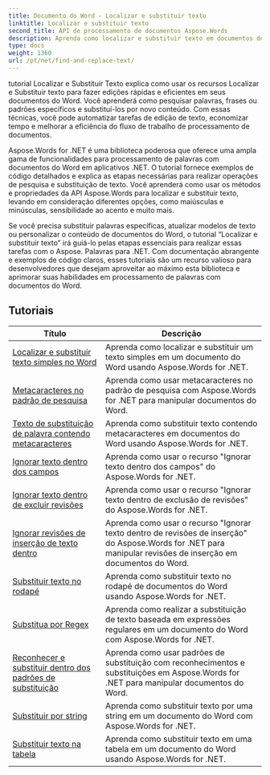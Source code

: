 ```yaml
---
title: Documento do Word - Localizar e substituir texto
linktitle: Localizar e substituir texto
second_title: API de processamento de documentos Aspose.Words
description: Aprenda como localizar e substituir texto em documentos do Word usando Aspose.Words for .NET. Os tutoriais mostram como realizar pesquisas de texto precisas, incluindo opções de pesquisa avançada.
type: docs
weight: 1360
url: /pt/net/find-and-replace-text/
---
```

tutorial Localizar e Substituir Texto explica como usar os recursos Localizar e Substituir texto para fazer edições rápidas e eficientes em seus documentos do Word. Você aprenderá como pesquisar palavras, frases ou padrões específicos e substituí-los por novo conteúdo. Com essas técnicas, você pode automatizar tarefas de edição de texto, economizar tempo e melhorar a eficiência do fluxo de trabalho de processamento de documentos.

Aspose.Words for .NET é uma biblioteca poderosa que oferece uma ampla gama de funcionalidades para processamento de palavras com documentos do Word em aplicativos .NET. O tutorial fornece exemplos de código detalhados e explica as etapas necessárias para realizar operações de pesquisa e substituição de texto. Você aprenderá como usar os métodos e propriedades da API Aspose.Words para localizar e substituir texto, levando em consideração diferentes opções, como maiúsculas e minúsculas, sensibilidade ao acento e muito mais.

Se você precisa substituir palavras específicas, atualizar modelos de texto ou personalizar o conteúdo de documentos do Word, o tutorial “Localizar e substituir texto” irá guiá-lo pelas etapas essenciais para realizar essas tarefas com o Aspose. Palavras para .NET. Com documentação abrangente e exemplos de código claros, esses tutoriais são um recurso valioso para desenvolvedores que desejam aproveitar ao máximo esta biblioteca e aprimorar suas habilidades em processamento de palavras com documentos do Word.

 ## Tutoriais
| Título | Descrição |
| --- | --- |
| [Localizar e substituir texto simples no Word](./simple-find-replace/) | Aprenda como localizar e substituir um texto simples em um documento do Word usando Aspose.Words for .NET. |
| [Metacaracteres no padrão de pesquisa](./meta-characters-in-search-pattern/) | Aprenda como usar metacaracteres no padrão de pesquisa com Aspose.Words for .NET para manipular documentos do Word. |
| [Texto de substituição de palavra contendo metacaracteres](./replace-text-containing-meta-characters/) | Aprenda como substituir texto contendo metacaracteres em documentos do Word usando Aspose.Words for .NET. |
| [Ignorar texto dentro dos campos](./ignore-text-inside-fields/) | Aprenda como usar o recurso "Ignorar texto dentro dos campos" do Aspose.Words for .NET. |
| [Ignorar texto dentro de excluir revisões](./ignore-text-inside-delete-revisions/) | Aprenda como usar o recurso "Ignorar texto dentro de exclusão de revisões" do Aspose.Words for .NET. |
| [Ignorar revisões de inserção de texto dentro](./ignore-text-inside-insert-revisions/) | Aprenda como usar o recurso "Ignorar texto dentro de revisões de inserção" do Aspose.Words for .NET para manipular revisões de inserção em documentos do Word. |
| [Substituir texto no rodapé](./replace-text-in-footer/) | Aprenda como substituir texto no rodapé de documentos do Word usando Aspose.Words for .NET. |
| [Substitua por Regex](./replace-with-regex/) | Aprenda como realizar a substituição de texto baseada em expressões regulares em um documento do Word com Aspose.Words for .NET. |
| [Reconhecer e substituir dentro dos padrões de substituição](./recognize-and-substitutions-within-replacement-patterns/) | Aprenda como usar padrões de substituição com reconhecimentos e substituições em Aspose.Words for .NET para manipular documentos do Word. |
| [Substituir por string](./replace-with-string/) | Aprenda como substituir texto por uma string em um documento do Word com Aspose.Words for .NET. |
| [Substituir texto na tabela](./replace-text-in-table/) | Aprenda como substituir texto em uma tabela em um documento do Word usando Aspose.Words for .NET. |